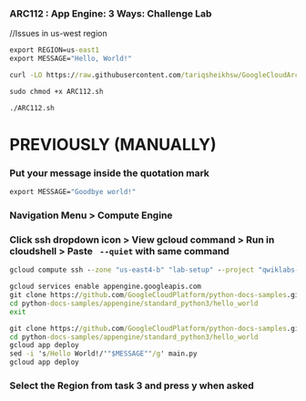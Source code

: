 ### ARC112 :  App Engine: 3 Ways: Challenge Lab 

//Issues in us-west region 

```cmd
export REGION=us-east1
export MESSAGE="Hello, World!"
```

```cmd
curl -LO https://raw.githubusercontent.com/tariqsheikhsw/GoogleCloudArchitectLabs/main/Solutions/ARC112.sh

sudo chmod +x ARC112.sh

./ARC112.sh
```

# PREVIOUSLY (MANUALLY) 

### Put your message inside the quotation mark
```cmd
export MESSAGE="Goodbye world!"
```
### Navigation Menu > Compute Engine
### Click ssh dropdown icon > View gcloud command > Run in cloudshell > Paste ` --quiet` with same command 

```cmd
gcloud compute ssh --zone "us-east4-b" "lab-setup" --project "qwiklabs-gcp-04-f901f7351661" --quiet
```

```cmd
gcloud services enable appengine.googleapis.com
git clone https://github.com/GoogleCloudPlatform/python-docs-samples.git
cd python-docs-samples/appengine/standard_python3/hello_world
exit
```
```cmd
git clone https://github.com/GoogleCloudPlatform/python-docs-samples.git
cd python-docs-samples/appengine/standard_python3/hello_world
gcloud app deploy
sed -i 's/Hello World!/'"$MESSAGE"'/g' main.py
gcloud app deploy
```
### Select the Region from task 3 and press y when asked
